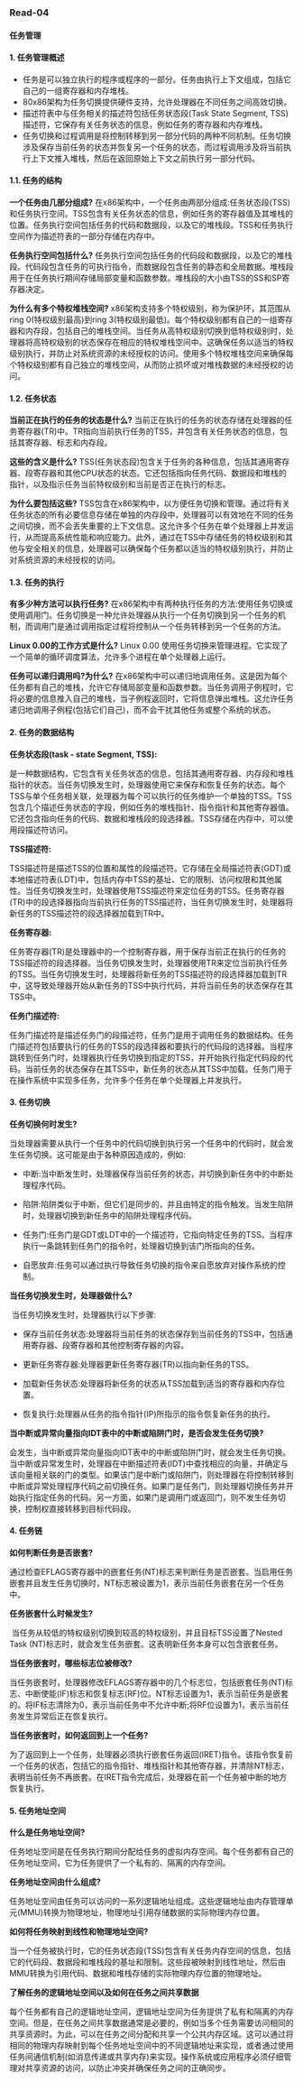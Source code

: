 ### Read-04

#### 任务管理

#### 1. 任务管理概述

+ 任务是可以独立执行的程序或程序的一部分。任务由执行上下文组成，包括它自己的一组寄存器和内存堆栈。
+ 80x86架构为任务切换提供硬件支持，允许处理器在不同任务之间高效切换。
+ 描述符表中与任务相关的描述符包括任务状态段(Task State Segment, TSS)描述符，它保存有关任务状态的信息，例如任务的寄存器和内存堆栈。
+ 任务切换和过程调用是将控制转移到另一部分代码的两种不同机制。任务切换涉及保存当前任务的状态并恢复另一个任务的状态，而过程调用涉及将当前执行上下文推入堆栈，然后在返回原始上下文之前执行另一部分代码。

#### 1.1. 任务的结构

**一个任务由几部分组成?**
		在x86架构中，一个任务由两部分组成:任务状态段(TSS)和任务执行空间。TSS包含有关任务状态的信息，例如任务的寄存器值及其堆栈的位置。任务执行空间包括任务的代码和数据段，以及它的堆栈段。TSS和任务执行空间作为描述符表的一部分存储在内存中。

**任务执行空间包括什么?**
		任务执行空间包括任务的代码段和数据段，以及它的堆栈段。代码段包含任务的可执行指令，而数据段包含任务的静态和全局数据。堆栈段用于在任务执行期间存储局部变量和函数参数。堆栈段的大小由TSS的SS和SP寄存器决定。

**为什么有多个特权堆栈空间?**
		x86架构支持多个特权级别，称为保护环，其范围从ring 0(特权级别最高)到ring 3(特权级别最低)。每个特权级别都有自己的一组寄存器和内存段，包括自己的堆栈空间。当任务从高特权级别切换到低特权级别时，处理器将高特权级别的状态保存在相应的特权堆栈空间中。这确保任务以适当的特权级别执行，并防止对系统资源的未经授权的访问。使用多个特权堆栈空间来确保每个特权级别都有自己独立的堆栈空间，从而防止损坏或对堆栈数据的未经授权的访问。

#### 1.2. 任务状态

**当前正在执行的任务的状态是什么?**
		当前正在执行的任务的状态存储在处理器的任务寄存器(TR)中。TR指向当前执行任务的TSS，并包含有关任务状态的信息，包括其寄存器、标志和内存段。

**这些的含义是什么?**
		TSS(任务状态段)包含关于任务的各种信息，包括其通用寄存器、段寄存器和其他CPU状态的状态。它还包括指向任务代码、数据段和堆栈的指针，以及指示任务当前特权级别和当前是否正在执行的标志。

**为什么要包括这些?**
		TSS包含在x86架构中，以方便任务切换和管理。通过将有关任务状态的所有必要信息存储在单独的内存段中，处理器可以有效地在不同的任务之间切换，而不会丢失重要的上下文信息。这允许多个任务在单个处理器上并发运行，从而提高系统性能和响应能力。此外，通过在TSS中存储任务的特权级别和其他与安全相关的信息，处理器可以确保每个任务都以适当的特权级别执行，并防止对系统资源的未经授权的访问。

#### 1.3. 任务的执行

**有多少种方法可以执行任务?**
		在x86架构中有两种执行任务的方法:使用任务切换或使用调用门。任务切换是一种允许处理器从执行一个任务切换到另一个任务的机制，而调用门是通过调用指定过程将控制从一个任务转移到另一个任务的方法。

**Linux 0.00的工作方式是什么?**
		Linux 0.00 使用任务切换来管理进程。它实现了一个简单的循环调度算法，允许多个进程在单个处理器上运行。

**任务可以递归调用吗?为什么?**
		在x86架构中可以递归地调用任务。这是因为每个任务都有自己的堆栈，允许它存储局部变量和函数参数。当任务调用子例程时，它将必要的信息推入自己的堆栈，当子例程返回时，它将信息弹出堆栈。这允许任务递归地调用子例程(包括它们自己)，而不会干扰其他任务或整个系统的状态。

#### 2. 任务的数据结构

**任务状态段(task - state Segment, TSS):**

​		是一种数据结构，它包含有关任务状态的信息，包括其通用寄存器、内存段和堆栈指针的状态。当任务切换发生时，处理器使用它来保存和恢复任务的状态。每个TSS与单个任务相关联，处理器为每个可以执行的任务维护一个单独的TSS。
​		TSS包含几个描述任务状态的字段，例如任务的堆栈指针、指令指针和其他寄存器值。它还包含指向任务的代码、数据和堆栈段的段选择器。TSS存储在内存中，可以使用段描述符访问。

**TSS描述符:**

​		TSS描述符是描述TSS的位置和属性的段描述符。它存储在全局描述符表(GDT)或本地描述符表(LDT)中，包括内存中TSS的基址、它的限制、访问权限和其他属性。
​		当任务切换发生时，处理器使用TSS描述符来定位任务的TSS。任务寄存器(TR)中的段选择器指向当前执行任务的TSS描述符，当任务切换发生时，处理器将新任务的TSS描述符的段选择器加载到TR中。

**任务寄存器:**

​		任务寄存器(TR)是处理器中的一个控制寄存器，用于保存当前正在执行的任务的TSS描述符的段选择器。当任务切换发生时，处理器使用TR来定位当前执行任务的TSS。
​		当任务切换发生时，处理器将新任务的TSS描述符的段选择器加载到TR中，这导致处理器开始从新任务的TSS中执行代码，并将当前任务的状态保存在其TSS中。

**任务门描述符:**

​		任务门描述符是描述任务门的段描述符，任务门是用于调用任务的数据结构。任务门描述符包括要执行的任务的TSS的段选择器和要执行的代码段的选择器。
​		当程序跳转到任务门时，处理器执行任务切换到指定的TSS，并开始执行指定代码段的代码。当前任务的状态保存在其TSS中，新任务的状态从其TSS中加载。任务门用于在操作系统中实现多任务，允许多个任务在单个处理器上并发执行。

#### 3. 任务切换

**任务切换何时发生?**

​		当处理器需要从执行一个任务中的代码切换到执行另一个任务中的代码时，就会发生任务切换。这可能是由于各种原因造成的，例如:

+ 中断:当中断发生时，处理器保存当前任务的状态，并切换到新任务中的中断处理程序代码。

+ 陷阱:陷阱类似于中断，但它们是同步的，并且由特定的指令触发。当发生陷阱时，处理器切换到新任务中的陷阱处理程序代码。

+ 任务门:任务门是GDT或LDT中的一个描述符，它指向特定任务的TSS。当程序执行一条跳转到任务门的指令时，处理器切换到该门所指向的任务。

+ 自愿放弃:任务可以通过执行导致任务切换的指令来自愿放弃对操作系统的控制。

**当任务切换发生时，处理器做什么?**

​		当任务切换发生时，处理器执行以下步骤:

+ 保存当前任务状态:处理器将当前任务的状态保存到当前任务的TSS中，包括通用寄存器、段寄存器和其他控制寄存器的内容。

+ 更新任务寄存器:处理器更新任务寄存器(TR)以指向新任务的TSS。

+ 加载新任务状态:处理器将新任务的状态从TSS加载到适当的寄存器和内存位置。

+ 恢复执行:处理器从任务的指令指针(IP)所指示的指令恢复新任务的执行。

**当中断或异常向量指向IDT表中的中断或陷阱门时，是否会发生任务切换?**

​		会发生，当中断或异常向量指向IDT表中的中断或陷阱门时，就会发生任务切换。当中断或异常发生时，处理器在中断描述符表(IDT)中查找相应的向量，并确定与该向量相关联的门的类型。如果该门是中断门或陷阱门，则处理器在将控制转移到中断或异常处理程序代码之前切换任务。如果门是任务门，则处理器切换任务并开始执行指定任务的代码。另一方面，如果门是调用门或返回门，则不发生任务切换，控制权直接转移到目标代码段。

#### 4. 任务链

**如何判断任务是否嵌套?**

​		通过检查EFLAGS寄存器中的嵌套任务(NT)标志来判断任务是否嵌套。当启用任务嵌套并且发生任务切换时，NT标志被设置为1，表示当前任务嵌套在另一个任务中。

**任务嵌套什么时候发生?**

​		当任务从较低的特权级别切换到较高的特权级别，并且目标TSS设置了Nested Task (NT)标志时，就会发生任务嵌套。这表明新任务本身可以包含嵌套任务。

**当任务嵌套时，哪些标志位被修改?**

​		当任务嵌套时，处理器修改EFLAGS寄存器中的几个标志位，包括嵌套任务(NT)标志、中断使能(IF)标志和恢复标志(RF)位。NT标志设置为1，表示当前任务是嵌套的。将IF标志清除为0，表示当前任务中不允许中断;将RF位设置为1，表示当前任务发生异常后正在恢复执行。

**当任务嵌套时，如何返回到上一个任务?**

​		为了返回到上一个任务，处理器必须执行嵌套任务返回(IRET)指令。该指令恢复前一个任务的状态，包括它的指令指针、堆栈指针和其他寄存器，并清除NT标志，表明当前任务不再嵌套。在IRET指令完成后，处理器在前一个任务被中断的地方恢复执行。

#### 5. 任务地址空间

**什么是任务地址空间?**

​		任务地址空间是在任务执行期间分配给任务的虚拟内存空间。每个任务都有自己的任务地址空间，它为任务提供了一个私有的、隔离的内存空间。

**任务地址空间由什么组成?**

​		任务地址空间由任务可以访问的一系列逻辑地址组成。这些逻辑地址由内存管理单元(MMU)转换为物理地址，物理地址引用存储数据的实际物理内存位置。

**如何将任务映射到线性和物理地址空间?**

​		当一个任务被执行时，它的任务状态段(TSS)包含有关任务内存空间的信息，包括它的代码段、数据段和堆栈段的基址和限制。这些段被映射到线性地址，然后由MMU转换为引用代码、数据和堆栈存储的实际物理内存位置的物理地址。

**了解任务的逻辑地址空间以及如何在任务之间共享数据**

​		每个任务都有自己的逻辑地址空间，逻辑地址空间为任务提供了私有和隔离的内存空间。但是，在任务之间共享数据通常是必要的，例如当多个任务需要访问相同的共享资源时。为此，可以在任务之间分配和共享一个公共内存区域。这可以通过将相同的物理内存映射到每个任务地址空间中的不同逻辑地址来实现，或者通过使用任务间通信机制(如消息传递或共享内存)来实现。操作系统或应用程序必须仔细管理对共享资源的访问，以防止冲突并确保任务之间的正确同步。